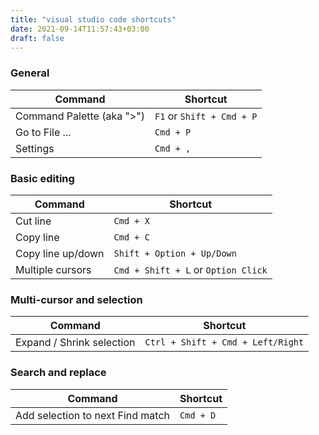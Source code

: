 ```yaml
---
title: "visual studio code shortcuts"
date: 2021-09-14T11:57:43+03:00
draft: false
---
```


### General

Command | Shortcut
---|---
Command Palette (aka ">")|`F1` or `Shift + Cmd + P`
Go to File ...|`Cmd + P`
Settings|`Cmd + ,`

### Basic editing

Command | Shortcut
---|---
Cut line|`Cmd + X`
Copy line|`Cmd + C`
Copy line up/down|`Shift + Option + Up/Down`
Multiple cursors|`Cmd + Shift + L` or `Option Click`

### Multi-cursor and selection

Command | Shortcut
---|---
Expand / Shrink selection|`Ctrl + Shift + Cmd + Left/Right`

### Search and replace

Command | Shortcut
---|---
Add selection to next Find match|`Cmd + D`
